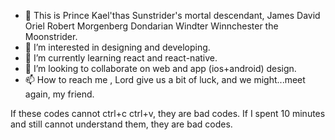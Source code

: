 - 👋 This is Prince Kael'thas Sunstrider's mortal descendant, James David Oriel Robert Morgenberg Dondarian Windter Winnchester the Moonstrider.
- 👀 I’m interested in designing and developing.
- 🌱 I’m currently learning react and react-native.
- 💞️ I’m looking to collaborate on web and app (ios+android) design.
- 📫 How to reach me , Lord give us a bit of luck, and we might...meet again, my friend.


If these codes cannot ctrl+c ctrl+v, they are bad codes.
If I spent 10 minutes and still cannot understand them, they are bad codes.

<!---
Moonstrider/Moonstrider is a ✨ special ✨ repository because its `README.md` (this file) appears on your GitHub profile.
You can click the Preview link to take a look at your changes.
--->

